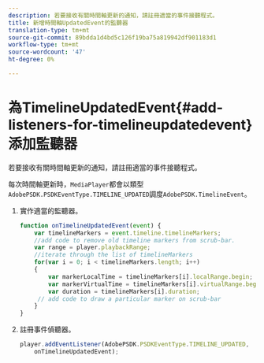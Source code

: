 ```yaml
---
description: 若要接收有關時間軸更新的通知，請註冊適當的事件接聽程式。
title: 新增時間軸UpdatedEvent的監聽器
translation-type: tm+mt
source-git-commit: 89bdda1d4bd5c126f19ba75a819942df901183d1
workflow-type: tm+mt
source-wordcount: '47'
ht-degree: 0%

---
```



# 為TimelineUpdatedEvent{#add-listeners-for-timelineupdatedevent}添加監聽器

若要接收有關時間軸更新的通知，請註冊適當的事件接聽程式。

每次時間軸更新時，`MediaPlayer`都會以類型`AdobePSDK.PSDKEventType.TIMELINE_UPDATED`調度`AdobePSDK.TimelineEvent`。
1. 實作適當的監聽器。

   ```js
   function onTimelineUpdatedEvent(event) { 
       var timelineMarkers = event.timeline.timelineMarkers; 
       //add code to remove old timeline markers from scrub-bar. 
       var range = player.playbackRange; 
       //iterate through the list of timelineMarkers 
       for(var i = 0; i < timelineMarkers.length; i++) 
       { 
           var markerLocalTime = timelineMarkers[i].localRange.begin; 
           var markerVirtualTime = timelineMarkers[i].virtualRange.begin; 
           var duration = timelineMarkers[i].duration; 
        // add code to draw a particular marker on scrub-bar 
       }      
   }
   ```

1. 註冊事件偵聽器。

   ```js
   player.addEventListener(AdobePSDK.PSDKEventType.TIMELINE_UPDATED,  
       onTimelineUpdatedEvent);
   ```

